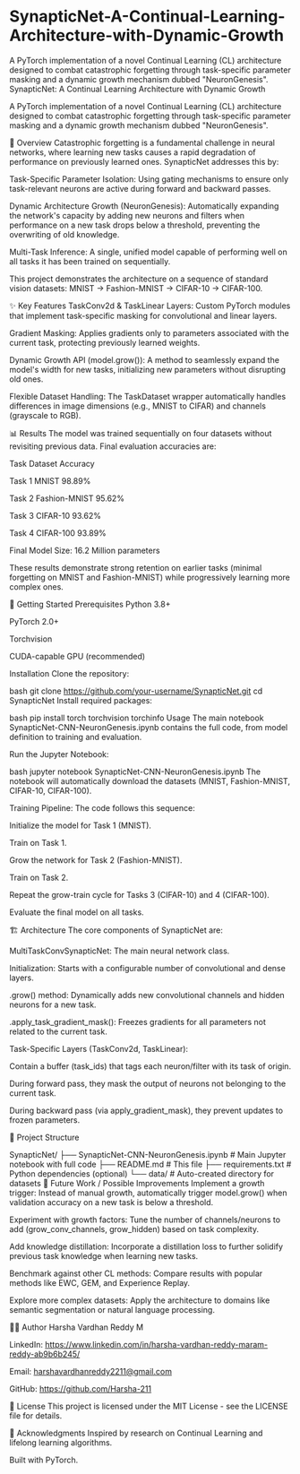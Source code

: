 # SynapticNet-A-Continual-Learning-Architecture-with-Dynamic-Growth
A PyTorch implementation of a novel Continual Learning (CL) architecture designed to combat catastrophic forgetting through task-specific parameter masking and a dynamic growth mechanism dubbed "NeuronGenesis".
SynapticNet: A Continual Learning Architecture with Dynamic Growth



A PyTorch implementation of a novel Continual Learning (CL) architecture designed to combat catastrophic forgetting through task-specific parameter masking and a dynamic growth mechanism dubbed "NeuronGenesis".

🧠 Overview
Catastrophic forgetting is a fundamental challenge in neural networks, where learning new tasks causes a rapid degradation of performance on previously learned ones. SynapticNet addresses this by:

Task-Specific Parameter Isolation: Using gating mechanisms to ensure only task-relevant neurons are active during forward and backward passes.

Dynamic Architecture Growth (NeuronGenesis): Automatically expanding the network's capacity by adding new neurons and filters when performance on a new task drops below a threshold, preventing the overwriting of old knowledge.

Multi-Task Inference: A single, unified model capable of performing well on all tasks it has been trained on sequentially.

This project demonstrates the architecture on a sequence of standard vision datasets: MNIST → Fashion-MNIST → CIFAR-10 → CIFAR-100.

✨ Key Features
TaskConv2d & TaskLinear Layers: Custom PyTorch modules that implement task-specific masking for convolutional and linear layers.

Gradient Masking: Applies gradients only to parameters associated with the current task, protecting previously learned weights.

Dynamic Growth API (model.grow()): A method to seamlessly expand the model's width for new tasks, initializing new parameters without disrupting old ones.

Flexible Dataset Handling: The TaskDataset wrapper automatically handles differences in image dimensions (e.g., MNIST to CIFAR) and channels (grayscale to RGB).

📊 Results
The model was trained sequentially on four datasets without revisiting previous data. Final evaluation accuracies are:

Task	Dataset	Accuracy

Task 1	MNIST	98.89%

Task 2	Fashion-MNIST	95.62%

Task 3	CIFAR-10	93.62%

Task 4	CIFAR-100	93.89%

Final Model Size: 16.2 Million parameters

These results demonstrate strong retention on earlier tasks (minimal forgetting on MNIST and Fashion-MNIST) while progressively learning more complex ones.

🚀 Getting Started
Prerequisites
Python 3.8+

PyTorch 2.0+

Torchvision

CUDA-capable GPU (recommended)

Installation
Clone the repository:

bash
git clone https://github.com/your-username/SynapticNet.git
cd SynapticNet
Install required packages:

bash
pip install torch torchvision torchinfo
Usage
The main notebook SynapticNet-CNN-NeuronGenesis.ipynb contains the full code, from model definition to training and evaluation.

Run the Jupyter Notebook:

bash
jupyter notebook SynapticNet-CNN-NeuronGenesis.ipynb
The notebook will automatically download the datasets (MNIST, Fashion-MNIST, CIFAR-10, CIFAR-100).

Training Pipeline:
The code follows this sequence:

Initialize the model for Task 1 (MNIST).

Train on Task 1.

Grow the network for Task 2 (Fashion-MNIST).

Train on Task 2.

Repeat the grow-train cycle for Tasks 3 (CIFAR-10) and 4 (CIFAR-100).

Evaluate the final model on all tasks.

🏗️ Architecture
The core components of SynapticNet are:

MultiTaskConvSynapticNet: The main neural network class.

Initialization: Starts with a configurable number of convolutional and dense layers.

.grow() method: Dynamically adds new convolutional channels and hidden neurons for a new task.

.apply_task_gradient_mask(): Freezes gradients for all parameters not related to the current task.

Task-Specific Layers (TaskConv2d, TaskLinear):

Contain a buffer (task_ids) that tags each neuron/filter with its task of origin.

During forward pass, they mask the output of neurons not belonging to the current task.

During backward pass (via apply_gradient_mask), they prevent updates to frozen parameters.

📂 Project Structure

SynapticNet/
├── SynapticNet-CNN-NeuronGenesis.ipynb  # Main Jupyter notebook with full code
├── README.md                            # This file
├── requirements.txt                     # Python dependencies (optional)
└── data/                                # Auto-created directory for datasets
🔮 Future Work / Possible Improvements
Implement a growth trigger: Instead of manual growth, automatically trigger model.grow() when validation accuracy on a new task is below a threshold.

Experiment with growth factors: Tune the number of channels/neurons to add (grow_conv_channels, grow_hidden) based on task complexity.

Add knowledge distillation: Incorporate a distillation loss to further solidify previous task knowledge when learning new tasks.

Benchmark against other CL methods: Compare results with popular methods like EWC, GEM, and Experience Replay.

Explore more complex datasets: Apply the architecture to domains like semantic segmentation or natural language processing.

👨‍💻 Author
Harsha Vardhan Reddy M

LinkedIn: https://www.linkedin.com/in/harsha-vardhan-reddy-maram-reddy-ab9b6b245/

Email: harshavardhanreddy2211@gmail.com

GitHub: https://github.com/Harsha-211

📜 License
This project is licensed under the MIT License - see the LICENSE file for details.

🙏 Acknowledgments
Inspired by research on Continual Learning and lifelong learning algorithms.

Built with PyTorch.
